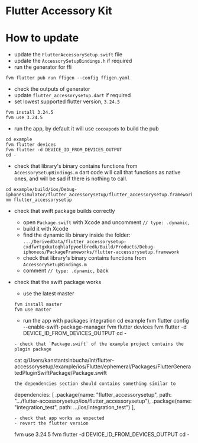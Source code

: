 
# Flutter Accessory Kit

# How to update

- update the `FlutterAccessorySetup.swift` file
- update the `AccessorySetupBindings.h` if required
- run the generator for ffi
```
fvm flutter pub run ffigen --config ffigen.yaml
```
- check the outputs of generator
- update `flutter_accessorysetup.dart` if required
- set lowest supported flutter version, `3.24.5`
```
fvm install 3.24.5
fvm use 3.24.5
```
- run the app, by default it will use `cocoapods` to build the pub
```
cd example
fvm flutter devices 
fvm flutter -d DEVICE_ID_FROM_DEVICES_OUTPUT
cd -
```
- check that library's binary contains functions from `AccessorySetupBindings.m`
dart code will call that functions as native ones,
 and will be sad if there is nothing to call.
```
cd example/build/ios/Debug-iphonesimulator/flutter_accessorysetup/flutter_accessorysetup.framework
nm flutter_accessorysetup
```
- check that swift package builds correctly
    - open `Package.swift` with Xcode and uncomment  `// type: .dynamic,`
    - build it with Xcode
    - find the dynamic lib binary inside the folder:
    `.../DerivedData/flutter_accessorysetup-cxdfwrtgxkutoqhlafpyoelbredk/Build/Products/Debug-iphoneos/PackageFrameworks/flutter-accessorysetup.framework`
    - check that library's binary contains functions from `AccessorySetupBindings.m` 
    - comment `// type: .dynamic,` back

- check that the swift package works
    - use the latest master
    ```
    fvm install master
    fvm use master
    ```
    - run the app with packages integration
    cd example
    fvm flutter config --enable-swift-package-manager
    fvm flutter devices 
    fvm flutter -d DEVICE_ID_FROM_DEVICES_OUTPUT
    cd -
    ```
    - check that `Package.swift` of the example project contains the plugin package
    ```
    cat q/Users/kanstantsinbucha/Int/flutter-accessorysetup/example/ios/Flutter/ephemeral/Packages/FlutterGeneratedPluginSwiftPackage/Package.swift
    ```
    the dependencies section should contains something similar to 
    ```
     dependencies: [
        .package(name: "flutter_accessorysetup", path: ".../flutter-accessorysetup/ios/flutter_accessorysetup"),
        .package(name: "integration_test", path: .../ios/integration_test")
    ],
    ```
    - check that app works as expected
    - revert the flutter version
    ```
    fvm use 3.24.5
    fvm flutter -d DEVICE_ID_FROM_DEVICES_OUTPUT
    cd -
    ```

